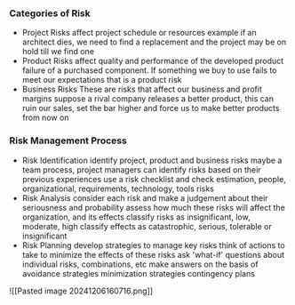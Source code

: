 ### Categories of Risk
- Project Risks
	  affect project schedule or resources 
	  example if an architect dies, we need to find a replacement and the project may be on hold till we find one
- Product Risks
	  affect quality and performance of the developed product
	  failure of a purchased component. If something we buy to use fails to meet our expectations that is a product risk
- Business Risks
	  These are risks that affect our business and profit margins
	  suppose a rival company releases a better product, this can ruin our sales, set the bar higher and force us to make better products from now on 

### Risk Management Process
- Risk Identification
	  identify project, product and business risks
	  maybe a team process, project managers can identify risks based on their previous experiences
	  use a risk checklist and check estimation, people, organizational, requirements, technology, tools risks
- Risk Analysis
	  consider each risk and make a judgement about their seriousness and probability 
	  assess how much these risks will affect the organization, and its effects
	  classify risks as insignificant, low, moderate, high
	  classify effects as catastrophic, serious, tolerable or insignificant
- Risk Planning
	  develop strategies to manage key risks
	  think of actions to take to minimize the effects of these risks
	  ask 'what-if' questions about individual risks, combinations, etc
		  make answers on the basis of 
			  avoidance strategies
			  minimization strategies
			  contingency plans

![[Pasted image 20241206160716.png]]